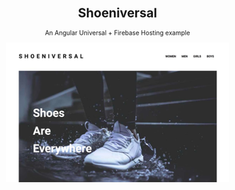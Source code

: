 <p align="center">
  <h1 align="center">Shoeniversal</h1>
  <p align="center">An Angular Universal + Firebase Hosting example</p>
</p>

  <img src="https://raw.githubusercontent.com/davideast/shoeniversal/master/shoeniversal.jpg">
